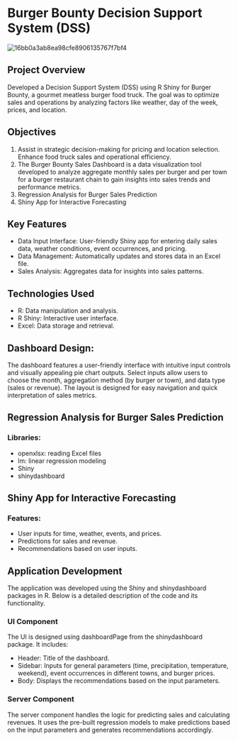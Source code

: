 # Burger Bounty Decision Support System (DSS)

![16bb0a3ab8ea98cfe8906135767f7bf4](https://github.com/KanikaGaikwad/A-Decision-Support-System-for-Burger-Bounty-using-R/assets/138404863/5d29bc1d-3eb0-4569-9a16-f0ac70e37055)

## Project Overview

Developed a Decision Support System (DSS) using R Shiny for Burger Bounty, a gourmet meatless burger food truck. The goal was to optimize sales and operations by analyzing factors like weather, day of the week, prices, and location.

## Objectives
1. Assist in strategic decision-making for pricing and location selection.
Enhance food truck sales and operational efficiency.
2. The Burger Bounty Sales Dashboard is a data visualization tool developed to analyze aggregate monthly sales per burger and per town for a burger restaurant chain to gain insights into sales trends and performance metrics.
3. Regression Analysis for Burger Sales Prediction
4. Shiny App for Interactive Forecasting
   
## Key Features
- Data Input Interface: User-friendly Shiny app for entering daily sales data, weather conditions, event occurrences, and pricing.
- Data Management: Automatically updates and stores data in an Excel file.
- Sales Analysis: Aggregates data for insights into sales patterns.

## Technologies Used
- R: Data manipulation and analysis.
- R Shiny: Interactive user interface.
- Excel: Data storage and retrieval.


## Dashboard Design:

The dashboard features a user-friendly interface with intuitive input controls and visually appealing pie chart outputs. Select inputs allow users to choose the month, aggregation method (by burger or town), and data type (sales or revenue). The layout is designed for easy navigation and quick interpretation of sales metrics.

## Regression Analysis for Burger Sales Prediction

### Libraries:
- openxlsx: reading Excel files
- lm: linear regression modeling
- Shiny
- shinydashboard

## Shiny App for Interactive Forecasting

### Features:

- User inputs for time, weather, events, and prices.
- Predictions for sales and revenue.
- Recommendations based on user inputs.

## Application Development

The application was developed using the Shiny and shinydashboard packages in R. Below is a detailed description of the code and its functionality.

### UI Component

The UI is designed using dashboardPage from the shinydashboard package. It includes:

- Header: Title of the dashboard.
- Sidebar: Inputs for general parameters (time, precipitation, temperature, weekend), event occurrences in different towns, and burger prices.
- Body: Displays the recommendations based on the input parameters.

### Server Component

The server component handles the logic for predicting sales and calculating revenues. It uses the pre-built regression models to make predictions based on the input parameters and generates recommendations accordingly.

